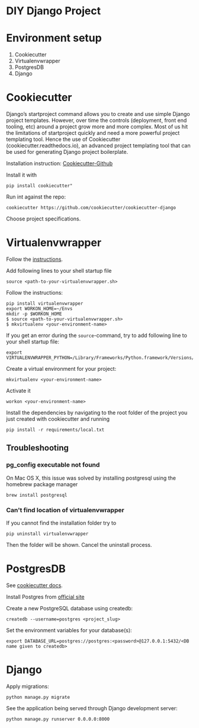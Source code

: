 # DIY Django Project

# Environment setup

1. Cookiecutter
2. Virtualenvwrapper
3. PostgresDB
4. Django


# Cookiecutter
Django’s startproject command allows you to create and use simple Django project
templates. However, over time the controls (deployment, front end tooling, etc) around a
project grow more and more complex. Most of us hit the limitations of startproject
quickly and need a more powerful project templating tool. Hence the use of Cookiecutter
(cookiecutter.readthedocs.io), an advanced project templating tool that can be used
for generating Django project boilerplate.

Installation instruction: [Cookiecutter-Github](https://github.com/cookiecutter/cookiecutter-django)

Install it with
```
pip install cookiecutter"
```

Run int against the repo:
```
cookiecutter https://github.com/cookiecutter/cookiecutter-django
```
Choose project specifications.

# Virtualenvwrapper

Follow the [instructions](https://virtualenvwrapper.readthedocs.io/).

Add following lines to your shell startup file
```
source <path-to-your-virtualenvwrapper.sh>
```
Follow the instructions:
```
pip install virtualenvwrapper
export WORKON_HOME=~/Envs
mkdir -p $WORKON_HOME
$ source <path-to-your-virtualenvwrapper.sh>
$ mkvirtualenv <your-environment-name>
```
If you get an error during the `source`-command, try to add following line to your shell startup file:
```
export VIRTUALENVWRAPPER_PYTHON=/Library/Frameworks/Python.framework/Versions/3.10/bin/python3
```
Create a virtual environment for your project:
```
mkvirtualenv <your-environment-name>
```
Activate it
```
workon <your-environment-name>
```
Install the dependencies by navigating to the root folder of the project you just created with cookiecutter
and running
```
pip install -r requirements/local.txt
```


## Troubleshooting

### pg_config executable not found
On Mac OS X, this issue was solved by installing postgresql using the homebrew package manager
```
brew install postgresql
```

### Can't find location of virtualenvwrapper
If you cannot find the installation folder try to
```
pip uninstall virtualenvwrapper
```
Then the folder will be shown. Cancel the uninstall process.


# PostgresDB

See [cookiecutter docs](https://cookiecutter-django.readthedocs.io/en/latest/developing-locally.html).

Install Postgres from [official site](https://www.enterprisedb.com/downloads/postgres-postgresql-downloads)

Create a new PostgreSQL database using createdb:
```
createdb --username=postgres <project_slug>
```
Set the environment variables for your database(s):
```
export DATABASE_URL=postgres://postgres:<password>@127.0.0.1:5432/<DB name given to createdb>
```

# Django

Apply migrations:
```
python manage.py migrate
```
See the application being served through Django development server:
```shell
python manage.py runserver 0.0.0.0:8000
```







